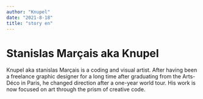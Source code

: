 ```yaml
---
author: "Knupel"
date: "2021-8-18"
title: "story en"
---
```


# Stanislas Marçais aka Knupel

Knupel aka stanislas Marçais is a coding and visual artist.
After having been a freelance graphic designer for a long time after graduating from the Arts-Déco in Paris, he changed direction after a one-year world tour.
His work is now focused on art through the prism of creative code.
